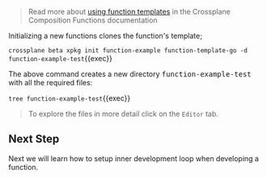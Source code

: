> Read more about [using function templates](https://docs.crossplane.io/knowledge-base/guides/write-a-composition-function-in-go/#initialize-the-function-from-a-template) in the Crossplane Composition
> Functions documentation

Initializing a new functions clones the function's template;

`crossplane beta xpkg init function-example function-template-go -d function-example-test`{{exec}}

The above command creates a new directory <kbd>function-example-test</kbd> with
all the required files:

`tree function-example-test`{{exec}}

> To explore the files in more detail click on the `Editor` tab.

## Next Step

Next we will learn how to setup inner development loop when developing a
function.
